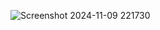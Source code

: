 ![Screenshot 2024-11-09 221730](https://github.com/user-attachments/assets/a67ec077-5cf5-4f98-b8a4-24b0fdf4bb58)
